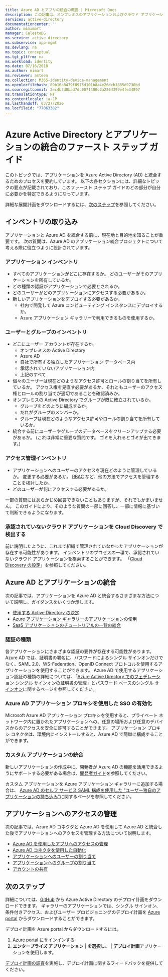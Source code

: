 ```yaml
---
title: Azure AD とアプリの統合の概要 | Microsoft Docs
description: この記事は、オンプレミスのアプリケーションおよびクラウド アプリケーションと Azure Active Directory (AD) を統合するための概要ガイドです。
services: active-directory
documentationcenter: ''
author: msmimart
manager: CelesteDG
ms.service: active-directory
ms.subservice: app-mgmt
ms.devlang: na
ms.topic: conceptual
ms.tgt_pltfrm: na
ms.workload: identity
ms.date: 07/16/2018
ms.author: mimart
ms.reviewer: asteen
ms.collection: M365-identity-device-management
ms.openlocfilehash: 89b16a8479f8975d101b8a4e26dcb1885d9730bd
ms.sourcegitcommit: 2ec4b3d0bad7dc0071400c2a2264399e4fe34897
ms.translationtype: HT
ms.contentlocale: ja-JP
ms.lasthandoff: 03/27/2020
ms.locfileid: "77063382"
---
```

# <a name="integrating-azure-active-directory-with-applications-getting-started-guide"></a>Azure Active Directory とアプリケーションの統合のファースト ステップ ガイド

このトピックでは、アプリケーションを Azure Active Directory (AD) と統合するためのプロセスを要約しています。 以下の各セクションには、詳細なトピックの要点が記載されており、このファースト ステップ ガイドのどの部分が自分に必要かを特定できるようになっています。

詳細な展開計画をダウンロードするには、[次のステップ](#next-steps)を参照してください。

## <a name="take-inventory"></a>インベントリの取り込み
アプリケーションと Azure AD を統合する前に、現在地と目的地を知ることが重要です。  次の質問は、Azure AD のアプリケーション統合プロジェクトについて考える際に役立つように設計されています。

### <a name="application-inventory"></a>アプリケーション インベントリ
* すべてのアプリケーションがどこに存在するか。 どのユーザーがそのアプリケーションを所有しているか。
* どの種類の認証がアプリケーションで必要とされるか。
* どのユーザーがどのアプリケーションにアクセスする必要があるか。
* 新しいアプリケーションをデプロイする必要があるか。
  * 社内で開発して Azure コンピューティング インスタンスにデプロイするか。
  * Azure アプリケーション ギャラリーで利用できるものを使用するか。

### <a name="user-and-group-inventory"></a>ユーザーとグループのインベントリ
* どこにユーザー アカウントが存在するか。
  * オンプレミスの Active Directory
  * Azure AD
  * 自社で所有する独立したアプリケーション データベース内
  * 承認されていないアプリケーション内
  * 上記のすべて
* 個々のユーザーは現在どのようなアクセス許可とロールの割り当てを所有しているか。 アクセス権を見直す必要があるか、それともユーザーのアクセス権とロールの割り当てが適切であることを確認済みか。
* オンプレミスの Active Directory でグループが既に確立されているか。
  * グループをどのように編成するか。
  * だれがグループのメンバーか。
  * グループは現在どのようなアクセス許可やロールの割り当てを所有しているか。
* 統合する前にユーザーやグループのデータベースをクリーンアップする必要があるか。  (これは非常に重要な質問です。 ゴミを入れるとゴミが出てきます。)

### <a name="access-management-inventory"></a>アクセス管理インベントリ
* アプリケーションへのユーザーのアクセスを現在どのように管理しているか。 変更する必要があるか。  [RBAC](../../role-based-access-control/role-assignments-portal.md) など、他の方法でアクセスを管理することを検討したか。
* どのユーザーが何にアクセスする必要があるか。

一部の質問にはあらかじめ回答できないこともありますが、それでもかまいません。  このガイドにより、そのような質問の一部に回答し、一部に情報に基づいて判断できるようになります。

### <a name="find-unsanctioned-cloud-applications-with-cloud-discovery"></a>承認されていないクラウド アプリケーションを Cloud Discovery で検出する

前に説明したように、これまで組織で管理されていなかったアプリケーションが存在する可能性があります。  インベントリのプロセスの一環で、承認されていないクラウド アプリケーションを検索することができます。 「[Cloud Discovery の設定](/cloud-app-security/set-up-cloud-discovery)」を参照してください。

## <a name="integrating-applications-with-azure-ad"></a>Azure AD とアプリケーションの統合
次の記事では、アプリケーションを Azure AD と統合するさまざまな方法について説明し、ガイダンスをいくつか示します。

* [使用する Active Directory の決定](../fundamentals/active-directory-administer.md)
* [Azure アプリケーション ギャラリーのアプリケーションの使用](what-is-single-sign-on.md)
* [SaaS アプリケーションのチュートリアルの一覧の統合](../active-directory-saas-tutorial-list.md)

### <a name="authentication-types"></a>認証の種類
各アプリケーションにさまざまな認証の要件が存在する可能性があります。 Azure AD では、証明書の署名に、パスワードによるシングル サインオンだけでなく、SAML 2.0、WS-Federation、OpenID Connect プロトコルを使用するアプリケーションを使用することができます。 Azure AD で使用するアプリケーション認証の種類の詳細については、「[Azure Active Directory でのフェデレーション シングル サインオンの証明書の管理](manage-certificates-for-federated-single-sign-on.md)」と[パスワード ベースのシングル サインオン](what-is-single-sign-on.md)に関するページを参照してください。

### <a name="enabling-sso-with-azure-ad-app-proxy"></a>Azure AD アプリケーション プロキシを使用した SSO の有効化
Microsoft Azure AD アプリケーション プロキシを使用すると、プライベート ネットワーク内に置かれたアプリケーションへの、任意の場所および任意のデバイスからのアクセスを安全に許可することができます。 アプリケーション プロキシ コネクタは、環境内にインストールすると、Azure AD で簡単に構成することができます。

### <a name="integrating-custom-applications"></a>カスタム アプリケーションの統合
新しいアプリケーションの作成中に、開発者が Azure AD の機能を活用できるようにサポートする必要がある場合は、[開発者ガイド](../active-directory-applications-guiding-developers-for-lob-applications.md)を参照してください。

カスタム アプリケーションを Azure アプリケーション ギャラリーに追加する場合は、 [Azure AD のセルフ サービス SAML 構成を使用した "ユーザー独自のアプリケーションの持ち込み"](https://cloudblogs.microsoft.com/enterprisemobility/2015/06/17/bring-your-own-app-with-azure-ad-self-service-saml-configuration-now-in-preview/)に関するページを参照してください。

## <a name="managing-access-to-applications"></a>アプリケーションへのアクセスの管理
次の記事では、Azure AD コネクタと Azure AD を使用して Azure AD と統合した後でアプリケーションへのアクセスを管理する方法について説明します。

* [Azure AD を使用したアプリへのアクセスの管理](what-is-access-management.md)
* [Azure AD コネクタを使用した自動化](../app-provisioning/user-provisioning.md)
* [アプリケーションへのユーザーの割り当て](../active-directory-applications-guiding-developers-assigning-users.md)
* [アプリケーションへのグループの割り当て](../active-directory-applications-guiding-developers-assigning-groups.md)
* [アカウントの共有](../active-directory-sharing-accounts.md)

## <a name="next-steps"></a>次のステップ
詳細については、[GitHub](https://aka.ms/deploymentplans) から Azure Active Directory のデプロイ計画をダウンロードできます。 ギャラリーのアプリケーションでは、シングル サインオン、条件付きアクセス、およびユーザー プロビジョニングのデプロイ計画を [Azure portal](https://portal.azure.com) からダウンロードすることができます。 

デプロイ計画を Azure portal からダウンロードするには。

1. [Azure portal](https://portal.azure.com) にサインインする
2. **エンタープライズ アプリケーション** | **を選択し、**  | **デプロイ計画**アプリケーションを使用します。

[デプロイ計画の調査](https://aka.ms/DeploymentPlanFeedback)を実施し、デプロイ計画に関するフィードバックを提供してください。
